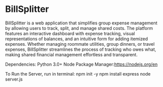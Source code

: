 # BillSplitter

BillSplitter is a web application that simplifies group expense management by allowing users to track, split, and manage shared costs. The platform features an interactive dashboard with expense tracking, visual representations of balances, and an intuitive form for adding itemized expenses. Whether managing roommate utilities, group dinners, or travel expenses, BillSplitter streamlines the process of tracking who owes what, making shared financial management effortless and transparent.

Dependencies:
    Python 3.0+
    Node Package Manager:https://nodejs.org/en

To Run the Server, run in terminal:
    npm init -y
    npm install express
    node server.js





